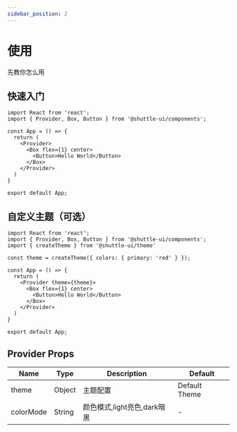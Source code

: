 ```yaml
---
sidebar_position: 2
---
```


# 使用

先教你怎么用

## 快速入门

```SnackPlayer name=App.js
import React from 'react';
import { Provider, Box, Button } from '@shuttle-ui/components';

const App = () => {
  return (
    <Provider>
      <Box flex={1} center>
        <Button>Hello World</Button>
      </Box>
    </Provider>
  )
}

export default App;
```

## 自定义主题（可选）

```SnackPlayer name=App.js
import React from 'react';
import { Provider, Box, Button } from '@shuttle-ui/components';
import { createTheme } from '@shuttle-ui/theme'

const theme = createTheme({ colors: { primary: 'red' } });

const App = () => {
  return (
    <Provider theme={theme}>
      <Box flex={1} center>
        <Button>Hello World</Button>
      </Box>
    </Provider>
  )
}

export default App;
```

## Provider Props

| Name       | Type   | Description                | Default       |
| ---------- | ------ | -------------------------- | ------------- |
| theme      | Object | 主题配置                    | Default Theme |
| colorMode  | String | 颜色模式,light亮色,dark暗黑  | -             |
